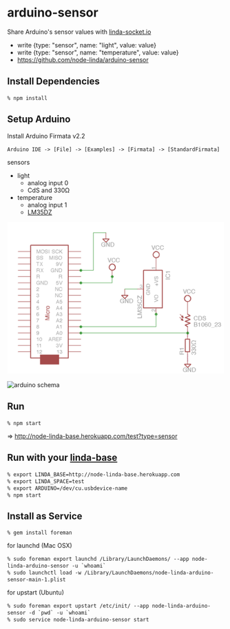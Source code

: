 arduino-sensor
==============
Share Arduino's sensor values with [linda-socket.io](https://github.com/node-linda/linda-socket.io)

- write {type: "sensor", name: "light", value: value}
- write {type: "sensor", name: "temperature", value: value}
- https://github.com/node-linda/arduino-sensor


## Install Dependencies

    % npm install


## Setup Arduino

Install Arduino Firmata v2.2

    Arduino IDE -> [File] -> [Examples] -> [Firmata] -> [StandardFirmata]

sensors
- light
  - analog input 0
  - CdS and 330Ω
- temperature
  - analog input 1
  - [LM35DZ](http://akizukidenshi.com/catalog/g/gi-00116/)

![schema](hardware/linda-arduino-sensor.png)

![arduino schema](http://farm6.staticflickr.com/5443/8952129460_3ed3003697_z.jpg)


## Run

    % npm start

=> http://node-linda-base.herokuapp.com/test?type=sensor


## Run with your [linda-base](https://github.com/node-linda/node-linda-base)

    % export LINDA_BASE=http://node-linda-base.herokuapp.com
    % export LINDA_SPACE=test
    % export ARDUINO=/dev/cu.usbdevice-name
    % npm start


## Install as Service

    % gem install foreman

for launchd (Mac OSX)

    % sudo foreman export launchd /Library/LaunchDaemons/ --app node-linda-arduino-sensor -u `whoami`
    % sudo launchctl load -w /Library/LaunchDaemons/node-linda-arduino-sensor-main-1.plist


for upstart (Ubuntu)

    % sudo foreman export upstart /etc/init/ --app node-linda-arduino-sensor -d `pwd` -u `whoami`
    % sudo service node-linda-arduino-sensor start
